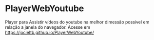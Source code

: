 # PlayerWebYoutube
Player para Assistir vídeos do youtube na melhor dimessão possivel em relação a janela do navegador.
Acesse em https://jocieltb.github.io/PlayerWebYoutube/
